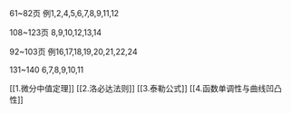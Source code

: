 61~82页
例1,2,4,5,6,7,8,9,11,12

108~123页
8,9,10,12,13,14

92~103页
例16,17,18,19,20,21,22,24

131~140
6,7,8,9,10,11


[[1.微分中值定理]]
[[2.洛必达法则]]
[[3.泰勒公式]]
[[4.函数单调性与曲线凹凸性]]